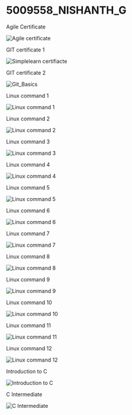 # 5009558_NISHANTH_G

Agile Certificate

![Agile certificate](SDLC/Agile_certificate.png)

GIT certificate 1

![Simplelearn certifiacte](GIT/GIT-1.png)

GIT certificate 2

![Git_Basics](GIT/GIT_Basics.png)

Linux command 1

![Linux command 1](LINUX/Linux%20command%201.png)

Linux command 2

![Linux command 2](LINUX/Linux%20command%202.png)

Linux command 3

![Linux command 3](LINUX/Linux%20command%203.png)

Linux command 4

![Linux command 4](LINUX/Linux%20command%204.png)

Linux command 5

![Linux command 5](LINUX/Linux%20command%205.png)

Linux command 6

![Linux command 6](LINUX/Linux%20command%206.png)

Linux command 7

![Linux command 7](LINUX/Linux%20command%207.png)

Linux command 8

![Linux command 8](LINUX/Linux%20command%208.png)

Linux command 9

![Linux command 9](LINUX/Linux%20command%209.png)

Linux command 10

![Linux command 10](LINUX/Linux%20command%2010.png)

Linux command 11

![Linux command 11](LINUX/Linux%20command%2011.png)

Linux command 12

![Linux command 12](LINUX/Linux%20command%20%2012.png)

Introduction to C

![Introduction to C](C/Introduction%20to%20C.jpg)

C Intermediate

![C Intermediate](C/C%20Intermediate.jpg)






